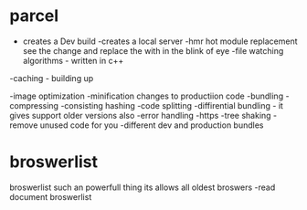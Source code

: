 # parcel 

 - creates a Dev build 
 -creates a local server
 -hmr hot module replacement see the change and replace the with in the blink of eye
 -file watching algorithms - written in c++

 -caching - building up

 -image optimization
 -minification changes to productiion code
 -bundling
 -compressing
 -consisting hashing
 -code splitting
 -diffirential bundling - it gives support older versions also
 -error handling
 -https
 -tree shaking - remove unused code for you
 -different dev and production bundles
 # broswerlist 
 broswerlist such an powerfull thing its allows all oldest broswers
 -read document broswerlist
 